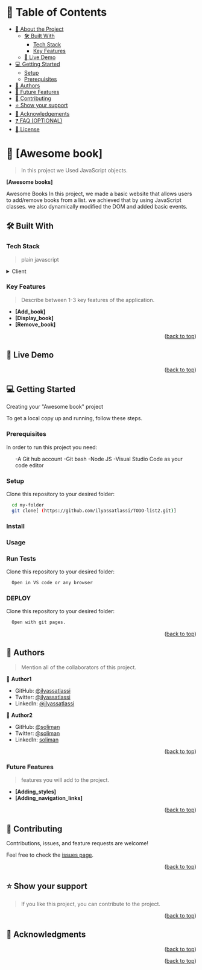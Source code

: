 <a name="readme-top"></a>


<!-- TABLE OF CONTENTS -->

# 📗 Table of Contents

- [📖 About the Project](#about-project)
  - [🛠 Built With](#built-with)
    - [Tech Stack](#tech-stack)
    - [Key Features](#key-features)
  - [🚀 Live Demo](#live-demo)
- [💻 Getting Started](#getting-started)
  - [Setup](#setup)
  - [Prerequisites](#prerequisites)
- [👥 Authors](#authors)
- [🔭 Future Features](#future-features)
- [🤝 Contributing](#contributing)
- [⭐️ Show your support](#support)
- [🙏 Acknowledgements](#acknowledgements)
- [❓ FAQ (OPTIONAL)](#faq)
- [📝 License](#license)

<!-- PROJECT DESCRIPTION -->

# 📖 [Awesome book] <a name="about-project"></a>

> In this project we Used JavaScript objects.

**[Awesome books]**

Awesome Books In this project, we made a basic website that allows users to add/remove books from a list. we achieved that by using JavaScript classes. we also dynamically modified the DOM and added basic events.

## 🛠 Built With <a name="built-with"></a>

### Tech Stack <a name="tech-stack"></a>

> plain javascript

<details>
  <summary>Client</summary>
</details>

<!-- Features -->

### Key Features <a name="key-features"></a>

> Describe between 1-3 key features of the application.

- **[Add_book]**
- **[Display_book]**
- **[Remove_book]**

<p align="right">(<a href="#readme-top">back to top</a>)</p>


## 🚀 Live Demo <a name="live-demo"></a>

<p align="right">(<a href="#readme-top">back to top</a>)</p>

<!-- GETTING STARTED -->

## 💻 Getting Started <a name="getting-started"></a>

Creating your "Awesome book" project

To get a local copy up and running, follow these steps.

### Prerequisites

In order to run this project you need:
<ul>
-A Git hub account
-Git bash
-Node JS
-Visual Studio Code as your code editor
</ul> 

### Setup

Clone this repository to your desired folder:

```sh
  cd my-folder
  git clone[ (https://github.com/ilyassatlassi/TODO-list2.git)]
```
### Install

### Usage

### Run Tests

Clone this repository to your desired folder:

```sh
  Open in VS code or any browser
```

### DEPLOY

Clone this repository to your desired folder:

```sh
  Open with git pages.
```

<p align="right">(<a href="#readme-top">back to top</a>)</p>
 

<!-- AUTHORS -->

## 👥 Authors <a name="authors"></a>

> Mention all of the collaborators of this project.

👤 **Author1**

- GitHub: [@ilyassatlassi](https://github.com/ilyassatlassi)
- Twitter: [@ilyassatlassi](https://twitter.com/ilyass_atlassi)
- LinkedIn: [@ilyassatlassi](https://www.linkedin.com/in/www.linkedin.com/in/ilyassatlassi)

👤 **Author2**

- GitHub: [@soliman](https://github.com/adelazizsoliman)
- Twitter: [@soliman](https://twitter.com/Abdelaz21958317)
- LinkedIn: [soliman](https://www.linkedin.com/in/abdelaziz-soliman-16989b89/)

<p align="right">(<a href="#readme-top">back to top</a>)</p>

### Future Features <a name="Future-features"></a>

> features you will add to the project.

- **[Adding_styles]**
- **[Adding_navigation_links]**


<p align="right">(<a href="#readme-top">back to top</a>)</p>
 

<!-- CONTRIBUTING -->

## 🤝 Contributing <a name="contributing"></a>

Contributions, issues, and feature requests are welcome!

Feel free to check the [issues page](../../issues/).

<p align="right">(<a href="#readme-top">back to top</a>)</p>

<!-- SUPPORT -->

## ⭐️ Show your support <a name="support"></a>

> If you like this project, you can contribute to the project.


<p align="right">(<a href="#readme-top">back to top</a>)</p>

<!-- ACKNOWLEDGEMENTS -->

## 🙏 Acknowledgments <a name="acknowledgements"></a>

<p align="right">(<a href="#readme-top">back to top</a>)</p>

<!-- FAQ (optional) -->



<p align="right">(<a href="#readme-top">back to top</a>)</p>

 
